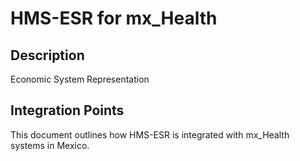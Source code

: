 # HMS-ESR for mx_Health

## Description

Economic System Representation

## Integration Points

This document outlines how HMS-ESR is integrated with mx_Health systems in Mexico.
